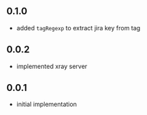 ## 0.1.0
- added `tagRegexp` to extract jira key from tag

## 0.0.2
- implemented xray server

## 0.0.1
- initial implementation
